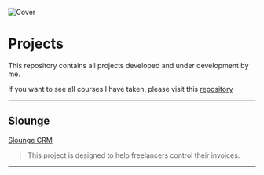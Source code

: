 ![Cover](http://www.rebelprojects.com/wp-content/uploads/2015/09/header-icons.png)

# Projects
This repository contains all projects developed and under development by me.

If you want to see all courses I have taken, please visit this [repository](https://github.com/lflucasferreira/courses)

---

## Slounge
[Slounge CRM](https://github.com/lflucasferreira/slounge)
> This project is designed to help freelancers control their invoices. 

---
